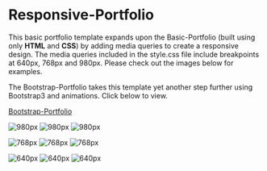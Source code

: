 # Responsive-Portfolio

This basic portfolio template expands upon the Basic-Portfolio (built using only **HTML** and **CSS**) by adding media queries to create a responsive design. The media queries included in the style.css file include breakpoints at 640px, 768px and 980px. Please check out the images below for examples.

The Bootstrap-Portfolio takes this template yet another step further using Bootstrap3 and animations. Click below to view.  

[Bootstrap-Portfolio](https://github.com/mfbradley/Bootstrap-Portfolio)

![980px](./assets/images/About_980.png)
![980px](./assets/images/Portfolio_980.png)
![980px](./assets/images/Contact_980.png)

![768px](./assets/images/About_768.png)
![768px](./assets/images/Portfolio_768.png)
![768px](./assets/images/Contact_768.png)

![640px](./assets/images/About_640.png)
![640px](./assets/images/Portfolio_640.png)
![640px](./assets/images/Contact_640.png)

